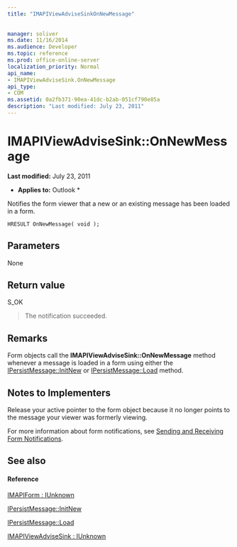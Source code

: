 ```yaml
---
title: "IMAPIViewAdviseSinkOnNewMessage"
 
 
manager: soliver
ms.date: 11/16/2014
ms.audience: Developer
ms.topic: reference
ms.prod: office-online-server
localization_priority: Normal
api_name:
- IMAPIViewAdviseSink.OnNewMessage
api_type:
- COM
ms.assetid: 0a2fb371-90ea-41dc-b2ab-051cf790e85a
description: "Last modified: July 23, 2011"
---
```


# IMAPIViewAdviseSink::OnNewMessage

 **Last modified:** July 23, 2011 
  
 * **Applies to:** Outlook * 
  
Notifies the form viewer that a new or an existing message has been loaded in a form.
  
```
HRESULT OnNewMessage( void );
```

## Parameters

None
  
## Return value

S_OK 
  
> The notification succeeded.
    
## Remarks

Form objects call the **IMAPIViewAdviseSink::OnNewMessage** method whenever a message is loaded in a form using either the [IPersistMessage::InitNew](ipersistmessage-initnew.md) or [IPersistMessage::Load](ipersistmessage-load.md) method. 
  
## Notes to Implementers

Release your active pointer to the form object because it no longer points to the message your viewer was formerly viewing. 
  
For more information about form notifications, see [Sending and Receiving Form Notifications](sending-and-receiving-form-notifications.md).
  
## See also

#### Reference

[IMAPIForm : IUnknown](imapiformiunknown.md)
  
[IPersistMessage::InitNew](ipersistmessage-initnew.md)
  
[IPersistMessage::Load](ipersistmessage-load.md)
  
[IMAPIViewAdviseSink : IUnknown](imapiviewadvisesinkiunknown.md)

